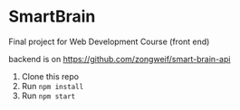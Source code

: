 # SmartBrain
Final project for Web Development Course (front end)

backend is on https://github.com/zongweif/smart-brain-api

1. Clone this repo
2. Run `npm install`
3. Run `npm start`
